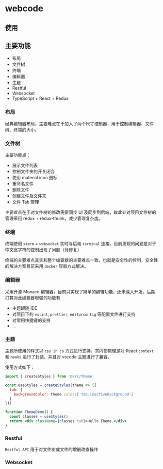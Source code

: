 # webcode

## 使用

## 主要功能

- 布局
- 文件树
- 终端
- 编辑器
- 主题
- Restful
- Websocket
- TypeScript + React + Redux

### 布局

经典编辑器布局，主要难点在于加入了两个尺寸控制器，用于控制编辑器、文件树、终端的大小。

### 文件树

主要功能点：

- 展示文件列表
- 控制文件夹的开关闭合
- 使用 material icon 图标
- 重命名文件
- 删除文件
- 创建文件及文件夹
- 文件 Tab 管理

主要难点在于对文件树的修改需要同步 UI 及同步到后端，故此处对项目文件树的管理采用 redux + redux-thunk，减少管理复杂度。

### 终端

终端使用 `xterm` + `websocket` 实时与后端 `terminal` 连接。目前发现的问题是对于中文宽字符的控制出现了问题（待修复）

终端的主要难点其实和整个编辑器的主要难点一致，也就是安全性的控制，安全性的解决方案目前采用 `docker` 容器方式解决。

### 编辑器

采用开源 Monaco 编辑器，目前只实现了简单的编辑功能，还未深入开发，后期打算对此编辑器增强的功能有

- 主题跟随 IDE
- 对项目下的 `eslint`, `prettier`, `editorconfig` 等配置文件进行支持
- 对常用快捷键的支持
- ...

### 主题

主题所使用的样式以 `css in js` 方式进行支持，其内部原理是对 React `context` 和 `hooks` 进行了封装。并且对 vscode 主题进行了兼容。

使用方式如下：

```jsx
import { createStyles } from '@src/theme'

const useStyles = createStyles(theme => ({
  tab: {
    backgroundColor: theme.colors['tab.inactiveBackground']
  }
}))

function ThemeDemo() {
  const classes = useStyles()
  return <div className={classes.tab}>Hello Theme.</div>
}
```

### Restful

`Restful API` 用于对文件树或文件的增删改查操作

### Websocket
